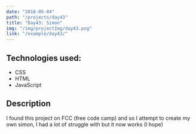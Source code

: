 ```yaml
---
date: "2018-05-04"
path: "/projects/day43"
title: "Day43: Simon"
img: "/img/projectImg/day43.png"
link: "/example/day43/"
---
```


## Technologies used:

- CSS
- HTML
- JavaScript

## Description

I found this project on FCC (free code camp) and so I attempt to create my own simon, I had a lot of struggle with but it now works (I hope)

